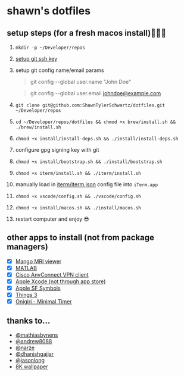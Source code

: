 # shawn's dotfiles

## setup steps (for a fresh macos install)👨🏼‍💻

1. `mkdir -p ~/Developer/repos`
2. [setup git ssh key](https://docs.github.com/en/authentication/connecting-to-github-with-ssh/generating-a-new-ssh-key-and-adding-it-to-the-ssh-agent)
3. setup git config name/email params
    > git config --global user.name "John Doe"
    
    > git config --global user.email johndoe@example.com
5. `git clone git@github.com:ShawnTylerSchwartz/dotfiles.git ~/Developer/repos`
6. `cd ~/Developer/repos/dotfiles && chmod +x brew/install.sh && ./brew/install.sh`
7. `chmod +x install/install-deps.sh && ./install/install-deps.sh`
8. configure gpg signing key with git
9. `chmod +x install/bootstrap.sh && ./install/bootstrap.sh`
10. `chmod +x iterm/install.sh && ./iterm/install.sh`
11. manually load in [iterm/iterm.json](iterm/iterm.json) config file into `iTerm.app`
12. `chmod +x vscode/config.sh && ./vscode/config.sh`
13. `chmod +x install/macos.sh && ./install/macos.sh`
14. restart computer and enjoy 😎

## other apps to install (not from package managers)

- [x] [Mango MRI viewer](https://mangoviewer.com/downloads/mango_mac.zip)
- [x] [MATLAB](https://www.mathworks.com/downloads/web_downloads/)
- [x] [Cisco AnyConnect VPN client](https://uit.stanford.edu/sites/default/files/installers/anyconnect/mac/InstallAnyConnect4.10.pkg)
- [x] [Apple Xcode (not through app store)](https://developer.apple.com/download/all/)
- [x] [Apple SF Symbols](https://developer.apple.com/sf-symbols/)
- [x] [Things 3](https://culturedcode.com/things/mac/appstore/)
- [x] [Onigiri - Minimal Timer](https://apps.apple.com/us/app/onigiri-minimal-timer/id1639917298?mt=12)

## thanks to...

* [@mathiasbynens](https://github.com/mathiasbynens/dotfiles)
* [@andrew8088](https://github.com/andrew8088/dotfiles)
* [@narze](https://github.com/narze/dotfiles)
* [@dhanishgajjar](https://github.com/dhanishgajjar/vscode-icons)
* [@jasonlong](https://github.com/jasonlong/iterm2-icons)
* [8K wallpaper](https://www.wallpaperflare.com/untitled-night-mountains-landscape-dark-minimal-4k-8k-wallpaper-saazn/download)
